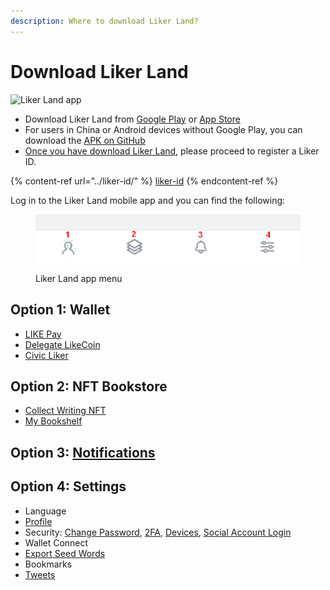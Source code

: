 ```yaml
---
description: Where to download Liker Land?
---
```


# Download Liker Land

![Liker Land app](../../.gitbook/assets/likecoin\_ad72\_appstore4\_fullpic\_en.png)

* Download Liker Land from [Google Play](https://play.google.com/store/apps/details?id=com.oice) or [App Store](https://apps.apple.com/hk/app/liker-land/id1248232355)
* For users in China or Android devices without Google Play, you can download the [APK on GitHub](https://github.com/likecoin/likecoin-app/releases)
* [Once you have download Liker Land](https://liker.land/getapp), please proceed to register a Liker ID.

{% content-ref url="../liker-id/" %}
[liker-id](../liker-id/)
{% endcontent-ref %}

Log in to the Liker Land mobile app and you can find the following:

<figure><img src="../../.gitbook/assets/Liker Land app menu.png" alt=""><figcaption><p>Liker Land app menu</p></figcaption></figure>

## Option 1: Wallet

* [LIKE Pay](../../general-guides/wallet/like-pay.md)
* [Delegate LikeCoin](../../general-guides/stake/)
* [Civic Liker](../civic-liker/)

## Option 2: NFT Bookstore

* [Collect Writing NFT](../../depub/writing-nft/collect-writing-nft/)
* [My Bookshelf](../../depub/writing-nft/collect-writing-nft/dashboard.md)

## Option 3: [Notifications](../../depub/writing-nft/collect-writing-nft/notifications.md)

## Option 4: Settings

* Language
* [Profile](../liker-id/edit-avatar-displayname.md)
* Security: [Change Password](../liker-id/register/reset-password.md), [2FA](../liker-id/register/verifying-email-address.md), [Devices](../liker-id/register/devices.md), [Social Account Login](../liker-id/register/social-media-logins.md)
* Wallet Connect
* [Export Seed Words](../liker-id/export-seed-words.md)
* Bookmarks
* [Tweets](superlike.md)
